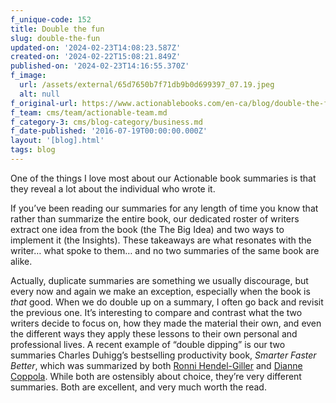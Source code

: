 ```yaml
---
f_unique-code: 152
title: Double the fun
slug: double-the-fun
updated-on: '2024-02-23T14:08:23.587Z'
created-on: '2024-02-22T15:08:21.849Z'
published-on: '2024-02-23T14:16:55.370Z'
f_image:
  url: /assets/external/65d7650b7f71db9b0d699397_07.19.jpeg
  alt: null
f_original-url: https://www.actionablebooks.com/en-ca/blog/double-the-fun/
f_team: cms/team/actionable-team.md
f_category-3: cms/blog-category/business.md
f_date-published: '2016-07-19T00:00:00.000Z'
layout: '[blog].html'
tags: blog
---
```


One of the things I love most about our Actionable book summaries is that they reveal a lot about the individual who wrote it.

If you’ve been reading our summaries for any length of time you know that rather than summarize the entire book, our dedicated roster of writers extract one idea from the book (the The Big Idea) and two ways to implement it (the Insights). These takeaways are what resonates with the writer… what spoke to them… and no two summaries of the same book are alike.

Actually, duplicate summaries are something we usually discourage, but every now and again we make an exception, especially when the book is _that_ good. When we do double up on a summary, I often go back and revisit the previous one. It’s interesting to compare and contrast what the two writers decide to focus on, how they made the material their own, and even the different ways they apply these lessons to their own personal and professional lives. A recent example of “double dipping” is our two summaries Charles Duhigg’s bestselling productivity book, _Smarter Faster Better_, which was summarized by both [Ronni Hendel-Giller](https://www.actionablebooks.com/en-ca/summaries/smarter-faster-better/) and [Dianne Coppola](https://www.actionablebooks.com/en-ca/summaries/smarter-faster-better-2/). While both are ostensibly about choice, they’re very different summaries. Both are excellent, and very much worth the read.
